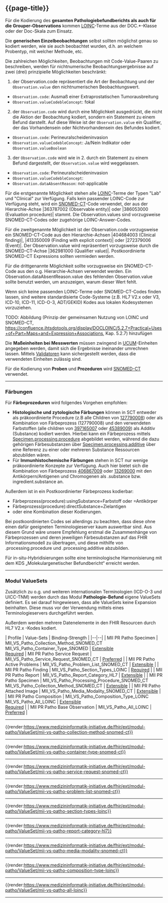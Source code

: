 ## {{page-title}}

Für die Kodierung des **gesamten Pathologiebefundberichts als auch für die Grouper-Observations** kommen [LOINC](https://www.loinc.org/)-Terme aus der DOC.*-Klasse oder der Doc-Skala zum Einsatz. 

Die **generischen Einzelbeobachtungen** selbst sollten möglichst genau so kodiert werden, wie sie auch beobachtet wurden, d.h. an welchem Probentyp, mit welcher Methode, etc. 

Die zahlreichen Möglichkeiten, Beobachtungen mit Code-Value-Paaren zu beschreiben, werden für nichtnumerische Beobachtungsergebnisse auf zwei (drei) prinzipielle Möglichkeiten beschränkt: 

1. der Observation.code repräsentiert die Art der Beobachtung und der `Observation.value` den nichtnumerischen Beobachtungswert.

- `Observation.code`: Ausmaß einer Extraprostatischen Tumorausbreitung
- `Observation.valueCodebleConcept`: fokal


2. der `Observation.code` wird durch eine Möglichkeit ausgedrückt, die nicht die Aktion der Beobachtung kodiert, sondern ein Statement zu einem Befund darstellt. Auf diese Weise ist der `Observation.value` ein Qualifier, der das Vorhandensein oder Nichtvorhandensein des Befundes kodiert.

- `Observation.code`: Perineuralscheideninvasion
- `Observation.valueCodebleConcept`: Ja/Nein Indikator oder `Observation.valueBoolean`

3. der `Observation.code` wird wie in 2. durch ein Statement zu einem Befund dargestellt, der `Observation.value` wird weggelassen.     

- `Observation.code`: Perineuralscheideninvasion
- `Observation.valueCodebleConcept`: 
- `Observation.dataAbsentReason`: not-applicable

Für die erstgenannte Möglichkeit stehen alle [LOINC](https://www.loinc.org/)-Terme der Typen "Lab" und "Clinical" zur Verfügung. Falls kein passender LOINC-Code zur Verfügung steht, wird ein [SNOMED-CT](http://www.snomed.org/)-Code verwendet, der aus der Hierarchie-Achse |363787002 (Observable entity)| oder |386053000 (Evaluation procedure)| stammt. Die Observation.values sind vorzugsweise SNOMED-CT-Codes oder zugehörige LOINC-Answer-Codes.

Für die zweitgenannte Möglichkeit ist der Observation.code vorzugsweise ein SNOMED-CT-Code aus den Hierarchie-Achsen |404684003 (Clinical finding)|, |413350009 (Finding with explicit context)| oder |272379006 (Event)|. Der Observation.value wird repräsentiert vorzugsweise durch die SNOMED-CT-Achse |362981000 (Qualifier value)|. Postkoordinierte SNOMED-CT Expressions sollten vermieden werden.

Für die drittgenannte Möglichkeit sollte vorzugsweise ein SNOMED-CT-Code aus den o.g. Hierarchie-Achsen verwendet werden. Ein Observation.dataAbsentReason.value des fehlenden Observation.value sollte benutzt werden, um anzuzeigen, warum dieser Wert fehlt. 

Wenn sich keine passenden LOINC-Terme oder SNOMED-CT-Codes finden lassen, sind weitere standardisierte Code-Systeme (z.B. HL7 V2.x oder V3, ICD-10, ICD-11, ICD-O-3, ADT/GEKID) Kodes aus lokalen Kodesystemen vorzuziehen.  

TODO: Abbildung (Prinzip der gemeinsamen Nutzung von LOINC und SNOMED-CT, https://confluence.ihtsdotools.org/display/DOCLOINC/5.2.7+Practical+Uses+of+Part+Maps+and+Expression+Associations, Kap. 5.2.7) hinzufügen

Die **Maßeinheiten bei Messwerten** müssen zwingend in [UCUM](http://unitsofmeasure.org/ucum.html)-Einheiten angegeben werden, damit sich die Ergebnisse ineinander umrechnen lassen. Mittels [Validatoren](https://ucum.nlm.nih.gov/ucum-lhc/demo.html) kann sichergestellt werden, dass die verwendeten Einheiten zulässig sind. 

Für die Kodierung von **Proben** und **Prozeduren** wird [SNOMED-CT](http://www.snomed.org/) verwendet. 

---------------------
### Färbungen

Für **Färbeprozeduren** wird folgendes Vorgehen empfohlen:
- **Histologische und zytologische Färbungen** können in SCT entweder als präkoordinierte Procedure (z.B alle Children von [127790008](https://browser.ihtsdotools.org/?perspective=full&conceptId1=127790008&edition=MAIN/2022-05-31&release=&languages=en)) oder als Kombination von Färbeprozess (127790008) und den verwendeten Farbstoffen (alle children von [397165007](https://browser.ihtsdotools.org/?perspective=full&conceptId1=397165007&edition=MAIN/2022-05-31&release=&languages=en) oder [45389009](https://browser.ihtsdotools.org/?perspective=full&conceptId1=45389009&edition=MAIN/2022-05-31&release=&languages=en)) als Additiv (Substance) kodiert werden. Hierbei kann ein Färbeprozess mittels [Specimen.processing.procedure](http://hl7.org/fhir/specimen-definitions.html#Specimen.processing.procedure) abgebildet werden, während die dazu gehörigen Färbesubstanzen über [Specimen.processing.additive](http://hl7.org/fhir/specimen-definitions.html#Specimen.processing.additive) über eine Referenz zu einer oder mehreren Substance Ressourcen abzubilden wären. 
- Für **Immunhistochemische Färbungen** stehen in SCT nur wenige präkoordinierte Konzepte zur Verfügung. Auch hier bietet sich die Kombination von Färbeprozess [406867009](https://browser.ihtsdotools.org/?perspective=full&conceptId1=406867009&edition=MAIN/2022-05-31&release=&languages=en) oder [13269000](https://browser.ihtsdotools.org/?perspective=full&conceptId1=13269000&edition=MAIN/2022-05-31&release=&languages=en) mit den Antikörpern/Antigenen und Chromogenen als .substance bzw. ingredient.substance an. 

Außerdem ist in ein Postkoordinierter Färbeprozess kodierbar: 
- Färbeprozess(procedure):usingSubstance=Farbstoff oder =Antikörper 
- Färbeprozess(procedure):directSubstance=Zielantigen 
- oder eine Kombination dieser Kodierungen.

Bei postkoordinierten Codes sei allerdings zu beachten, dass diese ohne einen dafür geeigneten Terminologieserver kaum auswertbar sind. Aus diesem Grund wäre unsere Empfehlung erstmal die Zusammenhänge von Färbeprozessen und deren jeweiligen Färbesubstanzen auf das FHIR Informationsmodell zu übertragen, und diese mithilfe von .processing.procedure und .processing.additive abzubilden.

Für in-situ-Hybridisierungen sollte eine terminologische Harmonisierung mit dem KDS „Molekulargenetischer Befundbericht“ erreicht werden.

-------------------------
### Modul ValueSets

Zusätzlich zu o.g. und weiteren internationalen Terminologien (ICD-O-3 und UICC-TNM) werden durch das Modul **Pathologie-Befund**  eigene ValueSets definiert. Es sei darauf hingewiesen, dass alle ValueSets keine Expansion beinhalten. Diese muss vor der Verwendung mittels eines Terminologieservers durchgeführt werden. 

Außerdem werden mehrere Datenelemente in den FHIR Resourcen durch HL7 V2.x -Kodes kodiert. 


| Profile | Value-Sets | Binding-Strength |
|--|--|
| MII PR Patho Specimen | MII_VS_Patho_Collection_Method_SNOMED_CT <br> MII_VS_Patho_Container_Type_SNOMED | [Extensible](http://hl7.org/fhir/r4/terminologies.html#extensible) <br> [Required](http://hl7.org/fhir/r4/terminologies.html#required)
| MII PR Patho Service Request | MII_VS_Patho_Service_Request_SNOMED_CT | [Preferred](http://hl7.org/fhir/r4/terminologies.html#preferred) |
| MII PR Patho Active Problems | MII_VS_Patho_Problem_List_SNOMED_CT | [Extensible](http://hl7.org/fhir/r4/terminologies.html#extensible) |
| MII PR Patho Finding | MII_VS_Patho_Section_Types_LOINC | [Required](http://hl7.org/fhir/r4/terminologies.html#required) |
| MII PR Patho Report | MII_VS_Patho_Report_Category_HL7 | [Extensible](http://hl7.org/fhir/r4/terminologies.html#extensible) | 
| MII PR Patho Specimen | MII_VS_Patho_Processing_Procedure_SNOMED_CT <br> MII_VS_Patho_Collection_Method_SNOMED_CT | [Extensible](http://hl7.org/fhir/r4/terminologies.html#extensible) | 
| MII PR Patho Attached Image | MII_VS_Patho_Media_Modality_SNOMED_CT | [Extensible](http://hl7.org/fhir/r4/terminologies.html#extensible) | 
| MII PR Patho Composition | MII_VS_Patho_Composition_Type_LOINC <br> MII_VS_Patho_All_LOINC | [Extensible](http://hl7.org/fhir/r4/terminologies.html#extensible) <br> [Required](http://hl7.org/fhir/r4/terminologies.html#required) | 
| MII PR Patho Base Observation | MII_VS_Patho_All_LOINC | [Preferred](http://hl7.org/fhir/r4/terminologies.html#preferred) |

---

{{render:https://www.medizininformatik-initiative.de/fhir/ext/modul-patho/ValueSet/mii-vs-patho-collection-method-snomed-ct}}

---

{{render:https://www.medizininformatik-initiative.de/fhir/ext/modul-patho/ValueSet/mii-vs-patho-container-type-snomed-ct}}

---

{{render:https://www.medizininformatik-initiative.de/fhir/ext/modul-patho/ValueSet/mii-vs-patho-service-request-snomed-ct}}

---

{{render:https://www.medizininformatik-initiative.de/fhir/ext/modul-patho/ValueSet/mii-vs-patho-problem-list-snomed-ct}}

---

{{render:https://www.medizininformatik-initiative.de/fhir/ext/modul-patho/ValueSet/mii-vs-patho-section-types-loinc}}

---

{{render:https://www.medizininformatik-initiative.de/fhir/ext/modul-patho/ValueSet/mii-vs-patho-report-category-hl7}}

---

{{render:https://www.medizininformatik-initiative.de/fhir/ext/modul-patho/ValueSet/mii-vs-patho-media-modality-snomed-ct}}

---

{{render:https://www.medizininformatik-initiative.de/fhir/ext/modul-patho/ValueSet/mii-vs-patho-composition-type-loinc}}

---

{{render:https://www.medizininformatik-initiative.de/fhir/ext/modul-patho/ValueSet/mii-vs-patho-all-loinc}}

---

